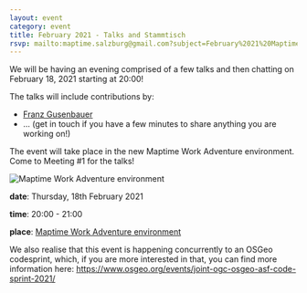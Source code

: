 ```yaml
---
layout: event
category: event
title: February 2021 - Talks and Stammtisch
rsvp: mailto:maptime.salzburg@gmail.com?subject=February%2021%20Maptime
---
```


We will be having an evening comprised of a few talks and then chatting on February 18, 2021 starting at 20:00!

The talks will include contributions by:

- [Franz Gusenbauer](https://www.igutech.at)
- ... (get in touch if you have a few minutes to share anything you are working on!)

The event will take place in the new Maptime Work Adventure environment. Come to Meeting #1 for the talks!

![Maptime Work Adventure environment]({{site.baseurl}}/img/2020-02-14_workadventure.png)


**date**: Thursday, 18th February 2021

**time**: 20:00 - 21:00

**place**: [Maptime Work Adventure environment](https://play.workadventu.re/@/maptimesbg/maptimesbg/maptimesbg)


We also realise that this event is happening concurrently to an OSGeo codesprint, which, if you are more interested in that, you can find more information here: https://www.osgeo.org/events/joint-ogc-osgeo-asf-code-sprint-2021/
